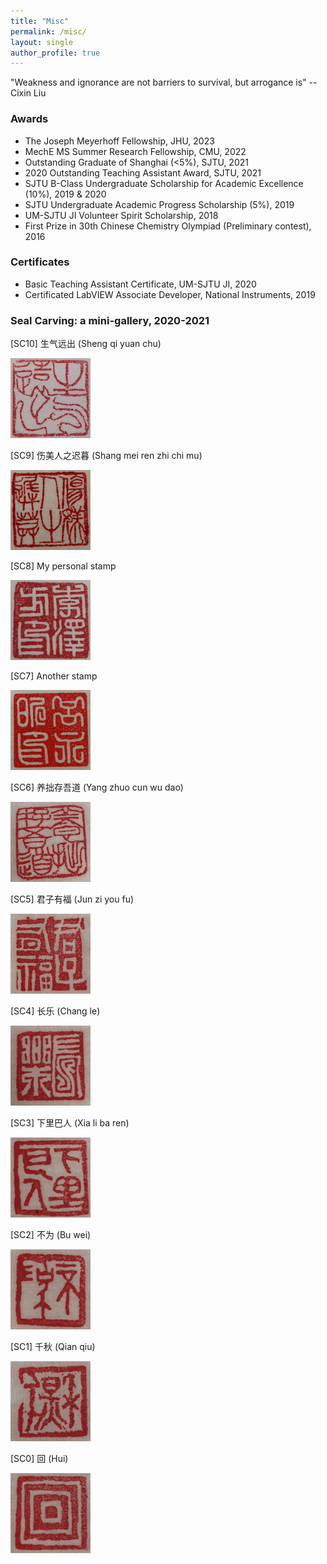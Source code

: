 ```yaml
---
title: "Misc"
permalink: /misc/
layout: single
author_profile: true
---
```


"Weakness and ignorance are not barriers to survival, but arrogance is" -- Cixin Liu

### Awards

- The Joseph Meyerhoff Fellowship, JHU, 2023
- MechE MS Summer Research Fellowship, CMU, 2022
- Outstanding Graduate of Shanghai (<5%), SJTU, 2021
- 2020 Outstanding Teaching Assistant Award, SJTU, 2021
- SJTU B-Class Undergraduate Scholarship for Academic Excellence (10%), 2019 & 2020
- SJTU Undergraduate Academic Progress Scholarship (5%), 2019
- UM-SJTU JI Volunteer Spirit Scholarship, 2018
- First Prize in 30th Chinese Chemistry Olympiad (Preliminary contest), 2016

### Certificates

- Basic Teaching Assistant Certificate, UM-SJTU JI, 2020
- Certificated LabVIEW Associate Developer, National Instruments, 2019

### Seal Carving: a mini-gallery, 2020-2021

[SC10] 生气远出 (Sheng qi yuan chu)

<img width=128 height=128 src="/assets/imgs/shengqiyuanchu.jpg" title="生气远出"/>

[SC9] 伤美人之迟暮 (Shang mei ren zhi chi mu)

<img width=128 height=128 src="/assets/imgs/shangmeirenzhichimu.jpg" title="伤美人之迟暮"/>

[SC8] My personal stamp

<img width=128 height=128 src="/assets/imgs/lizefangyin.jpg" title=""/>

[SC7] Another stamp

<img width=128 height=128 src="/assets/imgs/lyuyongxinyin.jpg" title=""/>

[SC6] 养拙存吾道 (Yang zhuo cun wu dao)

<img width=128 height=128 src="/assets/imgs/yangzhuocunwudao.jpg" title="养拙存吾道"/>

[SC5] 君子有福 (Jun zi you fu)

<img width=128 height=128 src="/assets/imgs/junziyoufu.jpg" title="君子有福"/>

[SC4] 长乐 (Chang le)

<img width=128 height=128 src="/assets/imgs/changle.jpg" title="长乐"/>

[SC3] 下里巴人 (Xia li ba ren)

<img width=128 height=128 src="/assets/imgs/xialibaren.jpg" title="下里巴人"/>

[SC2] 不为 (Bu wei)

<img width=128 height=128 src="/assets/imgs/buwei.jpg" title="不为"/>

[SC1] 千秋 (Qian qiu)

<img width=128 height=128 src="/assets/imgs/qianqiu.jpg" title="千秋"/>

[SC0] 回 (Hui)

<img width=128 height=128 src="/assets/imgs/hui.jpg" title="回"/>
